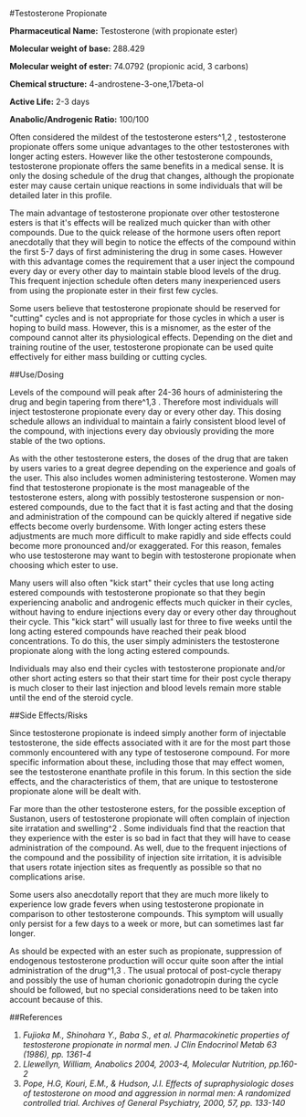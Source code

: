 #Testosterone Propionate

**Pharmaceutical Name:** Testosterone (with propionate ester)

**Molecular weight of base:** 288.429 

**Molecular weight of ester:** 74.0792 (propionic acid, 3 carbons) 

**Chemical structure:** 4-androstene-3-one,17beta-ol 

**Active Life:** 2-3 days

**Anabolic/Androgenic Ratio:** 100/100

Often considered the mildest of the testosterone esters^1,2 , testosterone propionate offers some unique advantages to the other testosterones with longer acting esters. However like the other testosterone compounds, testosterone propionate offers the same benefits in a medical sense. It is only the dosing schedule of the drug that changes, although the propionate ester may cause certain unique reactions in some individuals that will be detailed later in this profile. 

The main advantage of testosterone propionate over other testosterone esters is that it's effects will be realized much quicker than with other compounds. Due to the quick release of the hormone users often report anecdotally that they will begin to notice the effects of the compound within the first 5-7 days of first administering the drug in some cases. However with this advantage comes the requirement that a user inject the compound every day or every other day to maintain stable blood levels of the drug. This frequent injection schedule often deters many inexperienced users from using the propionate ester in their first few cycles.

Some users believe that testosterone propionate should be reserved for "cutting" cycles and is not appropriate for those cycles in which a user is hoping to build mass. However, this is a misnomer, as the ester of the compound cannot alter its physiological effects. Depending on the diet and training routine of the user, testosterone propionate can be used quite effectively for either mass building or cutting cycles. 

##Use/Dosing

Levels of the compound will peak after 24-36 hours of administering the drug and begin tapering from there^1,3 . Therefore most individuals will inject testosterone propionate every day or every other day. This dosing schedule allows an individual to maintain a fairly consistent blood level of the compound, with injections every day obviously providing the more stable of the two options. 

As with the other testosterone esters, the doses of the drug that are taken by users varies to a great degree depending on the experience and goals of the user. This also includes women administering testosterone. Women may find that testosterone propionate is the most manageable of the testosterone esters, along with possibly testosterone suspension or non-estered compounds, due to the fact that it is fast acting and that the dosing and administration of the compound can be quickly altered if negative side effects become overly burdensome. With longer acting esters these adjustments are much more difficult to make rapidly and side effects could become more pronounced and/or exaggerated. For this reason, females who use testosterone may want to begin with testosterone propionate when choosing which ester to use.

Many users will also often "kick start" their cycles that use long acting estered compounds with testosterone propionate so that they begin experiencing anabolic and androgenic effects much quicker in their cycles, without having to endure injections every day or every other day throughout their cycle. This "kick start" will usually last for three to five weeks until the long acting estered compounds have reached their peak blood concentrations. To do this, the user simply administers the testosterone propionate along with the long acting estered compounds. 

Individuals may also end their cycles with testosterone propionate and/or other short acting esters so that their start time for their post cycle therapy is much closer to their last injection and blood levels remain more stable until the end of the steroid cycle.

##Side Effects/Risks

Since testosterone propionate is indeed simply another form of injectable testosterone, the side effects associated with it are for the most part those commonly encountered with any type of testoserone compound. For more specific information about these, including those that may effect women, see the testosterone enanthate profile in this forum. In this section the side effects, and the characteristics of them, that are unique to testosterone propionate alone will be dealt with.

Far more than the other testosterone esters, for the possible exception of Sustanon, users of testosterone propionate will often complain of injection site irratation and swelling^2 . Some individuals find that the reaction that they experience with the ester is so bad in fact that they will have to cease administration of the compound. As well, due to the frequent injections of the compound and the possibility of injection site irritation, it is advisible that users rotate injection sites as frequently as possible so that no complications arise.

Some users also anecdotally report that they are much more likely to experience low grade fevers when using testosterone propionate in comparison to other testosterone compounds. This symptom will usually only persist for a few days to a week or more, but can sometimes last far longer. 

As should be expected with an ester such as propionate, suppression of endogenous testosterone production will occur quite soon after the intial administration of the drug^1,3 . The usual protocal of post-cycle therapy and possibly the use of human chorionic gonadotropin during the cycle should be followed, but no special considerations need to be taken into account because of this. 

##References

1. *Fujioka M., Shinohara Y., Baba S., et al. Pharmacokinetic properties of testosterone propionate in normal men. J Clin Endocrinol Metab 63 (1986), pp. 1361-4*
2. *Llewellyn, William, Anabolics 2004, 2003-4, Molecular Nutrition, pp.160-2*
3. *Pope, H.G, Kouri, E.M., &amp; Hudson, J.I. Effects of supraphysiologic doses of testosterone on mood and aggression in normal men: A randomized controlled trial. Archives of General Psychiatry, 2000, 57, pp. 133-140*